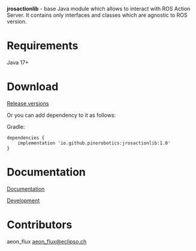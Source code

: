 **jrosactionlib** - base Java module which allows to interact with ROS Action Server. It contains only interfaces and classes which are agnostic to ROS version.

# Requirements

Java 17+

# Download

[Release versions](https://github.com/pinorobotics/jrosactionlib/releases)

Or you can add dependency to it as follows:

Gradle:

```
dependencies {
    implementation 'io.github.pinorobotics:jrosactionlib:1.0'
}
```

# Documentation

[Documentation](http://portal2.atwebpages.com/jrosactionlib)

[Development](DEVELOPMENT.md)

# Contributors

aeon_flux <aeon_flux@eclipso.ch>

